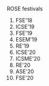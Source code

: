ROSE festivals

1. FSE'18
2. ICSE'19
3. FSE'19
4. ESEM'19
5. RE'19
6. ICSE'20
7. ICSME'20
8. RE'20
9. ASE'20
10. FSE'20
